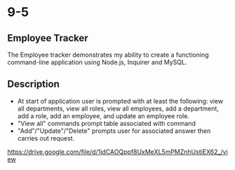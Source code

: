 # 9-5

## Employee Tracker

The Employee tracker demonstrates my ability to create a functioning command-line application using Node.js, Inquirer and MySQL. 

## Description
* At start of application user is prompted with at least the following: view all departments, view all roles, view all employees, add a department, add a role, add an employee, and update an employee role.
* "View all" commands prompt table associated with command
* "Add"/"Update"/"Delete" prompts user for associated answer then carries out request.

https://drive.google.com/file/d/1jdCAOQppf8UxMeXL5mPMZnhUstiEX62_/view

